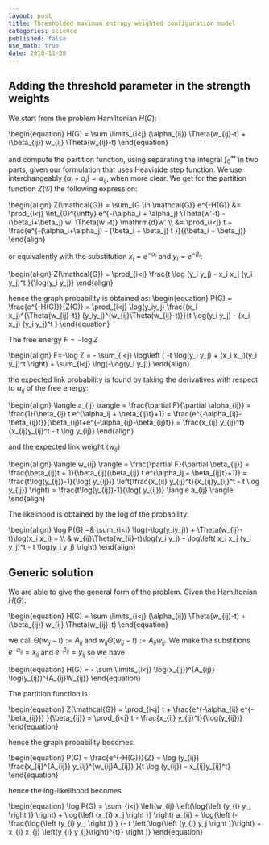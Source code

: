 ```yaml
---
layout: post
title: Thresholded maximum entropy weighted configuration model
categories: science
published: false
use_math: true
date: 2018-11-28
---
```


Adding the threshold parameter in the strength weights
------------------------------------------------------

<!-- The present program may be used to fit the lagragian multipliers that are needed to generate maximum entropy ensembles for a variety of constraints and types of weighted networks. This lagrangian multipliers allow to later generate networks belonging to ensembles of many different types of networks (weighted, multi-edge, accumulated weighted and accumulated binary networks) with a set of prescribed properties (such as degree sequence, strength sequence, total cost...). This procedure can be either used to generate networks to model several phenomena or to assess relevance of features detected in real data. It is very usefull for hypotehsis testing. (copied from Oleguer Sagarra github) -->

We start from the problem Hamiltonian $H(G)$:

\begin{equation}
H(G) = \sum \limits_{i<j} (\alpha_{ij}) \Theta(w_{ij}-t) + (\beta_{ij}) w_{ij} \Theta(w_{ij}-t)
\end{equation}

and compute the partition function, using separating the integral $\int_0^\infty$ in two parts, given our formulation that uses Heaviside step function. 
We use interchangeably $(\alpha_i+\alpha_j)=\alpha_{ij}$, when more clear.
We get for the partition function $Z(\mathcal{G})$ the following expression:

\begin{align}
Z(\mathcal{G}) = \sum_{G \in \mathcal{G}} e^{-H(G)} &= \prod_{i<j} \int_{0}^{\infty} e^{-(\alpha_i + \alpha_j) \Theta(w'-t) - (\beta_i+\beta_j) w' \Theta(w'-t)}  \mathrm{d}w' \\\\ &= \prod_{i<j} t + \frac{e^{-(\alpha_i+\alpha_j) - (\beta_i + \beta_j) t }}{(\beta_i + \beta_j)}
\end{align}

or equivalently with the substitution $x_i=e^{-\alpha_i}$ and $y_i=e^{-\beta_i}$:

\begin{align}
Z(\mathcal{G}) = \prod_{i<j} \frac{t \log (y_i y_j) - x_i x_j (y_i y_j)^t }{\log(y_i y_j)}
\end{align}

hence the graph probability is obtained as:
\begin{equation}
P(G) = \frac{e^{-H(G)}}{Z(G)} = \prod_{i<j} \log(y_iy_j) \frac{(x_i x_j)^{\Theta(w_{ij}-t)} (y_iy_j)^{w_{ij}\Theta(w_{ij}-t)}}{t \log(y_i y_j) - (x_i x_j) (y_i y_j)^t }
\end{equation}

The free energy $F=-\log Z$

\begin{align}
F=-\log Z = - \sum_{i<j} \log\left ( -t \log(y_i y_j) + (x_i x_j)(y_i y_j)^t \right) + \sum_{i<j} \log(-\log(y_i y_j))
\end{align}

the expected link probability is found by taking the derivatives with respect to $\alpha_{ij}$ of the free energy:

\begin{align}
\langle a_{ij} \rangle = \frac{\partial F}{\partial \alpha_{ij}} = \frac{1}{\beta_{ij} t e^{\alpha_ij + \beta_{ij}t}+1} = \frac{e^{-\alpha_{ij}-\beta_{ij}t}}{\beta_{ij}t+e^{-\alpha_{ij}-\beta_{ij}t}} = \frac{x_{ij} y_{ij}^t}{x_{ij}y_{ij}^t - t \log y_{ij}}
\end{align}

and the expected link weight $\langle w_{ij} \rangle$

\begin{align}
\langle w_{ij} \rangle =  \frac{\partial F}{\partial \beta_{ij}} = \frac{\beta_{ij}t + 1}{\beta_{ij}(\beta_{ij} t e^{\alpha_ij + \beta_{ij}t}+1)} = \frac{t\log(y_{ij})-1}{\log( y_{ij})} \left(\frac{x_{ij} y_{ij}^t}{x_{ij}y_{ij}^t - t \log y_{ij}} \right) = \frac{t\log(y_{ij})-1}{\log( y_{ij})} \langle a_{ij} \rangle
\end{align}

The likelihood is obtained by the log of the probability:

\begin{align}
\log P(G) =& \sum_{i<j} \log(-\log(y_iy_j)) + \Theta(w_{ij}-t)\log(x_i x_j) + \\\\ & w_{ij}\Theta(w_{ij}-t)\log(y_i y_j) - \log\left( x_i
 x_j (y_i y_j)^t - t \log(y_i y_j) \right)
\end{align}


Generic solution
----------------

We are able to give the general form of the problem.
Given the Hamiltonian $H(G)$:

\begin{equation}
H(G) = \sum \limits_{i<j} (\alpha_{ij}) \Theta(w_{ij}-t) + (\beta_{ij}) w_{ij} \Theta(w_{ij}-t)
\end{equation}

we call $\Theta(w_{ij}-t):=A_{ij}$ and $w_{ij} \Theta(w_{ij}-t):= A_{ij} w_{ij}$. We make the substitions $e^{-\alpha_{ij}}=x_{ij}$ and $e^{-\beta_{ij}}=y_{ij}$ so we have

\begin{equation}
H(G) = - \sum \limits_{i<j} \log(x_{ij})^{A_{ij}} \log(y_{ij})^{A_{ij}W_{ij}}
\end{equation}

The partition function is

\begin{equation}
Z(\mathcal{G}) = \prod_{i<j} t + \frac{e^{-\alpha_{ij} e^{-\beta_{ij}}} }{\beta_{ij}} = \prod_{i<j} t - \frac{x_{ij} y_{ij}^t}{\log(y_{ij})}
\end{equation}

hence the graph probability becomes:

\begin{equation}
P(G) = \frac{e^{-H(G)}}{Z} = \log (y_{ij}) \frac{x_{ij}^{A_{ij}} y_{ij}^{w_{ij}A_{ij}} }{t \log (y_{ij}) - x_{ij}y_{ij}^t}
\end{equation}

hence the log-likelihood becomes

\begin{equation}
\log P(G) = \sum_{i<j} \left(w_{ij} \left(\log{\left (y_{i} y_j \right )} \right) + \log{\left (x_{i} x_j \right )} \right) a_{ij} + \log{\left (- \frac{\log{\left (y_{i} y_j \right )} } {- t \left(\log{\left (y_{i} y_j \right )}\right) + x_{i} x_{j} \left(y_{i} y_{j}\right)^{t}} \right )}
\end{equation}


